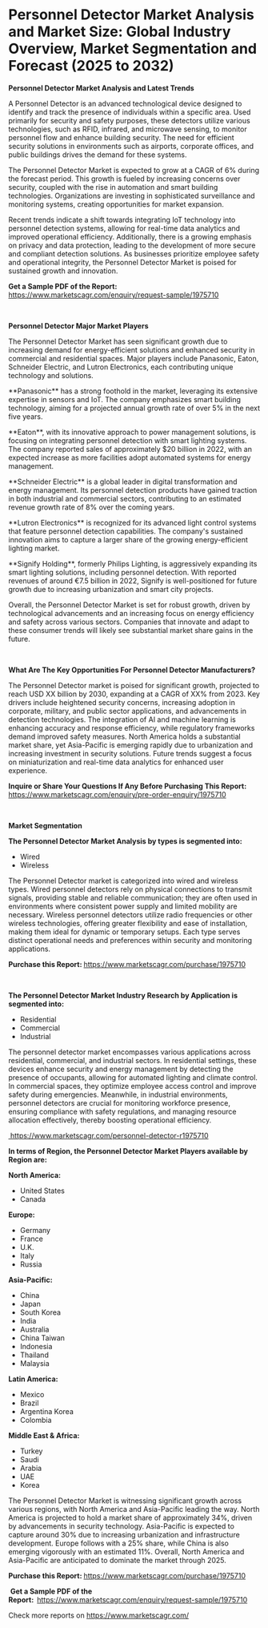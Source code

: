 <p><h1>Personnel Detector Market Analysis and Market Size: Global Industry Overview, Market Segmentation and Forecast (2025 to 2032)</h1></p><p><strong>Personnel Detector Market Analysis and Latest Trends</strong></p>
<p><p>A Personnel Detector is an advanced technological device designed to identify and track the presence of individuals within a specific area. Used primarily for security and safety purposes, these detectors utilize various technologies, such as RFID, infrared, and microwave sensing, to monitor personnel flow and enhance building security. The need for efficient security solutions in environments such as airports, corporate offices, and public buildings drives the demand for these systems.</p><p>The Personnel Detector Market is expected to grow at a CAGR of 6% during the forecast period. This growth is fueled by increasing concerns over security, coupled with the rise in automation and smart building technologies. Organizations are investing in sophisticated surveillance and monitoring systems, creating opportunities for market expansion. </p><p>Recent trends indicate a shift towards integrating IoT technology into personnel detection systems, allowing for real-time data analytics and improved operational efficiency. Additionally, there is a growing emphasis on privacy and data protection, leading to the development of more secure and compliant detection solutions. As businesses prioritize employee safety and operational integrity, the Personnel Detector Market is poised for sustained growth and innovation.</p></p>
<p><strong>Get a Sample PDF of the Report:&nbsp;</strong> <a href="https://www.marketscagr.com/enquiry/request-sample/1975710?utm_campaign=3115&utm_medium=2&utm_source=Github&utm_content=ia&utm_term=06042025&utm_id=personnel-detector">https://www.marketscagr.com/enquiry/request-sample/1975710</a></p>
<p>&nbsp;</p>
<p><strong>Personnel Detector Major Market Players</strong></p>
<p><p>The Personnel Detector Market has seen significant growth due to increasing demand for energy-efficient solutions and enhanced security in commercial and residential spaces. Major players include Panasonic, Eaton, Schneider Electric, and Lutron Electronics, each contributing unique technology and solutions.</p><p>**Panasonic** has a strong foothold in the market, leveraging its extensive expertise in sensors and IoT. The company emphasizes smart building technology, aiming for a projected annual growth rate of over 5% in the next five years.</p><p>**Eaton**, with its innovative approach to power management solutions, is focusing on integrating personnel detection with smart lighting systems. The company reported sales of approximately $20 billion in 2022, with an expected increase as more facilities adopt automated systems for energy management.</p><p>**Schneider Electric** is a global leader in digital transformation and energy management. Its personnel detection products have gained traction in both industrial and commercial sectors, contributing to an estimated revenue growth rate of 8% over the coming years.</p><p>**Lutron Electronics** is recognized for its advanced light control systems that feature personnel detection capabilities. The company's sustained innovation aims to capture a larger share of the growing energy-efficient lighting market.</p><p>**Signify Holding**, formerly Philips Lighting, is aggressively expanding its smart lighting solutions, including personnel detection. With reported revenues of around €7.5 billion in 2022, Signify is well-positioned for future growth due to increasing urbanization and smart city projects.</p><p>Overall, the Personnel Detector Market is set for robust growth, driven by technological advancements and an increasing focus on energy efficiency and safety across various sectors. Companies that innovate and adapt to these consumer trends will likely see substantial market share gains in the future.</p></p>
<p>&nbsp;</p>
<p><strong>What Are The Key Opportunities For Personnel Detector Manufacturers?</strong></p>
<p><p>The Personnel Detector market is poised for significant growth, projected to reach USD XX billion by 2030, expanding at a CAGR of XX% from 2023. Key drivers include heightened security concerns, increasing adoption in corporate, military, and public sector applications, and advancements in detection technologies. The integration of AI and machine learning is enhancing accuracy and response efficiency, while regulatory frameworks demand improved safety measures. North America holds a substantial market share, yet Asia-Pacific is emerging rapidly due to urbanization and increasing investment in security solutions. Future trends suggest a focus on miniaturization and real-time data analytics for enhanced user experience.</p></p>
<p><strong>Inquire or Share Your Questions If Any Before Purchasing This Report:</strong> <a href="https://www.marketscagr.com/enquiry/pre-order-enquiry/1975710?utm_campaign=3115&utm_medium=2&utm_source=Github&utm_content=ia&utm_term=06042025&utm_id=personnel-detector">https://www.marketscagr.com/enquiry/pre-order-enquiry/1975710</a></p>
<p>&nbsp;</p>
<p><strong>Market Segmentation</strong></p>
<p><strong>The Personnel Detector Market Analysis by types is segmented into:</strong></p>
<p><ul><li>Wired</li><li>Wireless</li></ul></p>
<p><p>The Personnel Detector market is categorized into wired and wireless types. Wired personnel detectors rely on physical connections to transmit signals, providing stable and reliable communication; they are often used in environments where consistent power supply and limited mobility are necessary. Wireless personnel detectors utilize radio frequencies or other wireless technologies, offering greater flexibility and ease of installation, making them ideal for dynamic or temporary setups. Each type serves distinct operational needs and preferences within security and monitoring applications.</p></p>
<p><strong>Purchase this Report:&nbsp;</strong><a href="https://www.marketscagr.com/purchase/1975710?utm_campaign=3115&utm_medium=2&utm_source=Github&utm_content=ia&utm_term=06042025&utm_id=personnel-detector">https://www.marketscagr.com/purchase/1975710</a></p>
<p>&nbsp;</p>
<p><strong>The Personnel Detector Market Industry Research by Application is segmented into:</strong></p>
<p><ul><li>Residential</li><li>Commercial</li><li>Industrial</li></ul></p>
<p><p>The personnel detector market encompasses various applications across residential, commercial, and industrial sectors. In residential settings, these devices enhance security and energy management by detecting the presence of occupants, allowing for automated lighting and climate control. In commercial spaces, they optimize employee access control and improve safety during emergencies. Meanwhile, in industrial environments, personnel detectors are crucial for monitoring workforce presence, ensuring compliance with safety regulations, and managing resource allocation effectively, thereby boosting operational efficiency.</p></p>
<p><a href="https://www.marketscagr.com/personnel-detector-r1975710?utm_campaign=3115&utm_medium=2&utm_source=Github&utm_content=ia&utm_term=06042025&utm_id=personnel-detector">&nbsp;https://www.marketscagr.com/personnel-detector-r1975710</a></p>
<p><strong>In terms of Region, the Personnel Detector Market Players available by Region are:</strong></p>
<p>
    <p> <strong> North America: </strong>
        <ul>
            <li>United States</li>
            <li>Canada</li>
        </ul>
        </p> 
    <p> <strong> Europe: </strong>
        <ul>
            <li>Germany</li>
            <li>France</li>
            <li>U.K.</li>
            <li>Italy</li>
            <li>Russia</li>
        </ul>
        </p> 
    <p> <strong> Asia-Pacific: </strong>
        <ul>
            <li>China</li>
            <li>Japan</li>
            <li>South Korea</li>
            <li>India</li>
            <li>Australia</li>
            <li>China Taiwan</li>
            <li>Indonesia</li>
            <li>Thailand</li>
            <li>Malaysia</li>
        </ul>
        </p> 
    <p> <strong> Latin America: </strong>
        <ul>
            <li>Mexico</li>
            <li>Brazil</li>
            <li>Argentina Korea</li>
            <li>Colombia</li>
        </ul>
        </p> 
    <p> <strong> Middle East & Africa: </strong>
        <ul>
            <li>Turkey</li>
            <li>Saudi</li>
            <li>Arabia</li>
            <li>UAE</li>
            <li>Korea</li>
        </ul>
    </p>
    </p>
<p><p>The Personnel Detector Market is witnessing significant growth across various regions, with North America and Asia-Pacific leading the way. North America is projected to hold a market share of approximately 34%, driven by advancements in security technology. Asia-Pacific is expected to capture around 30% due to increasing urbanization and infrastructure development. Europe follows with a 25% share, while China is also emerging vigorously with an estimated 11%. Overall, North America and Asia-Pacific are anticipated to dominate the market through 2025.</p></p>
<p><strong>Purchase this Report: </strong><a href="https://www.marketscagr.com/purchase/1975710?utm_campaign=3115&utm_medium=2&utm_source=Github&utm_content=ia&utm_term=06042025&utm_id=personnel-detector">https://www.marketscagr.com/purchase/1975710</a></p>
<p>&nbsp;<strong>Get a Sample PDF of the Report:&nbsp;&nbsp;</strong><a href="https://www.marketscagr.com/enquiry/request-sample/1975710?utm_campaign=3115&utm_medium=2&utm_source=Github&utm_content=ia&utm_term=06042025&utm_id=personnel-detector">https://www.marketscagr.com/enquiry/request-sample/1975710</a></p>
<p><strong></strong></p>
<p>Check more reports on <a href="https://www.marketscagr.com/?utm_campaign=3115&utm_medium=2&utm_source=Github&utm_content=ia&utm_term=06042025&utm_id=personnel-detector">https://www.marketscagr.com/</a></p>